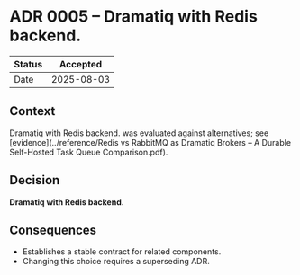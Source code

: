 # ADR 0005 – Dramatiq with Redis backend.

| Status | Accepted |
|--------|----------|
| Date   | 2025-08-03 |

## Context
Dramatiq with Redis backend. was evaluated against alternatives; see [evidence](../reference/Redis vs RabbitMQ as Dramatiq Brokers – A Durable Self-Hosted Task Queue Comparison.pdf).

## Decision
**Dramatiq with Redis backend.**

## Consequences
* Establishes a stable contract for related components.  
* Changing this choice requires a superseding ADR.
